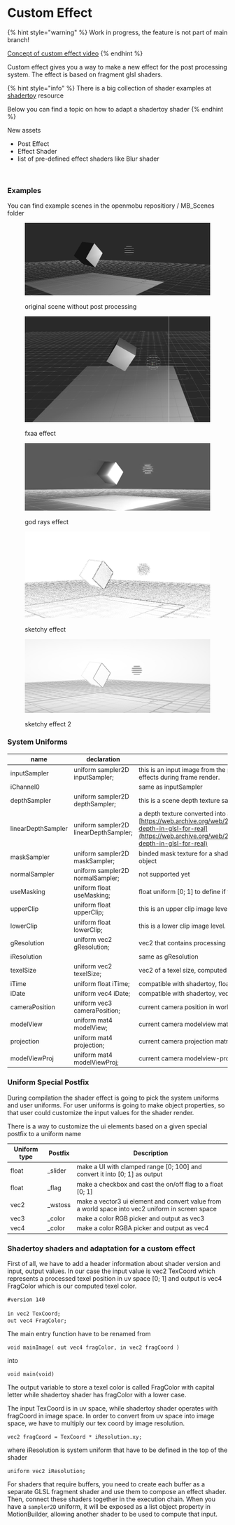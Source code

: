 # Custom Effect

{% hint style="warning" %}
Work in progress, the feature is not part of main branch!

[Concept of custom effect video](https://youtu.be/muRfrkq16Bc)
{% endhint %}

Custom effect gives you a way to make a new effect for the post processing system. The effect is based on fragment glsl shaders.

{% hint style="info" %}
There is a big collection of shader examples at [shadertoy](https://shadertoy.com/) resource

Below you can find a topic on how to adapt a shadertoy shader
{% endhint %}



New assets

* Post Effect&#x20;
* Effect Shader
* list of pre-defined effect shaders like Blur shader

<figure><img src="../../../.gitbook/assets/customeffects_props.jpg" alt=""><figcaption></figcaption></figure>



### Examples

You can find example scenes in the openmobu repositiory / MB\_Scenes folder

<figure><img src="../../../.gitbook/assets/customeffect_originalImage.jpg" alt=""><figcaption><p>original scene without post processing</p></figcaption></figure>

<div><figure><img src="../../../.gitbook/assets/customeffect_fxaa.jpg" alt=""><figcaption><p>fxaa effect</p></figcaption></figure> <figure><img src="../../../.gitbook/assets/customeffect_godrays.jpg" alt=""><figcaption><p>god rays effect</p></figcaption></figure> <figure><img src="../../../.gitbook/assets/customeffect_sketchy.jpg" alt=""><figcaption><p>sketchy effect</p></figcaption></figure> <figure><img src="../../../.gitbook/assets/customeffect_sketchy2.jpg" alt=""><figcaption><p>sketchy effect 2</p></figcaption></figure></div>





### System Uniforms

| name               | declaration                           | description                                                                                                                                                                                                                                                  |
| ------------------ | ------------------------------------- | ------------------------------------------------------------------------------------------------------------------------------------------------------------------------------------------------------------------------------------------------------------ |
| inputSampler       | uniform sampler2D inputSampler;       | this is an input image from the processing chain. The image of all previous applied effects during frame render.                                                                                                                                             |
| iChannel0          |                                       | same as inputSampler                                                                                                                                                                                                                                         |
| depthSampler       | uniform sampler2D depthSampler;       | this is a scene depth texture sampler, based on scene raw depth information                                                                                                                                                                                  |
| linearDepthSampler | uniform sampler2D linearDepthSampler; | a depth texture converted into a linear space [https://web.archive.org/web/20130416194336/http://olivers.posterous.com/linear-depth-in-glsl-for-real](https://web.archive.org/web/20130416194336/http://olivers.posterous.com/linear-depth-in-glsl-for-real) |
| maskSampler        | uniform sampler2D maskSampler;        | binded mask texture for a shader processing. mask is defined per post processing object                                                                                                                                                                      |
| normalSampler      | uniform sampler2D normalSampler;      | not supported yet                                                                                                                                                                                                                                            |
| useMasking         | uniform float useMasking;             | float uniform \[0; 1] to define if the mask have to be used                                                                                                                                                                                                  |
| upperClip          | uniform float upperClip;              | this is an upper clip image level. defined in a texture coord space to skip processing                                                                                                                                                                       |
| lowerClip          | uniform float lowerClip;              | this is a lower clip image level. defined in a texture coord space to skip processing                                                                                                                                                                        |
| gResolution        | uniform vec2 gResolution;             | vec2 that contains processing absolute resolution, like 1920x1080                                                                                                                                                                                            |
| iResolution        |                                       | same as gResolution                                                                                                                                                                                                                                          |
| texelSize          | uniform vec2 texelSize;               | vec2 of a texel size, computed as 1/resolution                                                                                                                                                                                                               |
| iTime              | uniform float iTime;                  | compatible with shadertoy, float, shader playback time (in seconds)                                                                                                                                                                                          |
| iDate              | uniform vec4 iDate;                   | compatible with shadertoy, vec4, (year, month, day, time in seconds)                                                                                                                                                                                         |
| cameraPosition     | uniform vec3 cameraPosition;          | current camera position in world space                                                                                                                                                                                                                       |
| modelView          | uniform mat4 modelView;               | current camera modelview matrix                                                                                                                                                                                                                              |
| projection         | uniform mat4 projection;              | current camera projection matrix                                                                                                                                                                                                                             |
| modelViewProj      | uniform mat4 modelViewProj;           | current camera modelview-projection matrix                                                                                                                                                                                                                   |



### Uniform Special Postfix

During compilation the shader effect is going to pick the system uniforms and user uniforms. For user uniforms is going to make object properties, so that user could customize the input values for the shader render.

There is a way to customize the ui elements based on a given special postfix to a uniform name

| Uniform type | Postfix  | Description                                                                                      |
| ------------ | -------- | ------------------------------------------------------------------------------------------------ |
| float        | \_slider | make a UI with clamped range \[0; 100] and convert it into \[0; 1] as output                     |
| float        | \_flag   | make a checkbox and cast the on/off flag to a float \[0; 1]                                      |
| vec2         | \_wstoss | make a vector3 ui element and convert value from a world space into vec2 uniform in screen space |
| vec3         | \_color  | make a color RGB picker and output as vec3                                                       |
| vec4         | \_color  | make a color RGBA picker and output as vec4                                                      |





### Shadertoy shaders and adaptation for a custom effect

First of all, we have to add a header information about shader version and input, output values. In our case the input value is vec2 TexCoord which represents a processed texel position in uv space \[0; 1] and output is vec4 FragColor which is our computed texel color.

```
#version 140

in vec2 TexCoord;
out vec4 FragColor;
```

The main entry function have to be renamed from&#x20;

```
void mainImage( out vec4 fragColor, in vec2 fragCoord )
```

into

```
void main(void)
```

The output variable to store a texel color is called FragColor with capital letter while shadertoy shader has fragColor with a lower case.

The input TexCoord is in uv space, while shadertoy shader operates with fragCoord in image space. In order to convert from uv space into image space, we have to multiply our tex coord by image resolution.

```
vec2 fragCoord = TexCoord * iResolution.xy;
```

where iResolution is system uniform that have to be defined in the top of the shader

```
uniform vec2 iResolution;
```

For shaders that require buffers, you need to create each buffer as a separate GLSL fragment shader and use them to compose an effect shader. Then, connect these shaders together in the execution chain. When you have a `sampler2D` uniform, it will be exposed as a list object property in MotionBuilder, allowing another shader to be used to compute that input.



